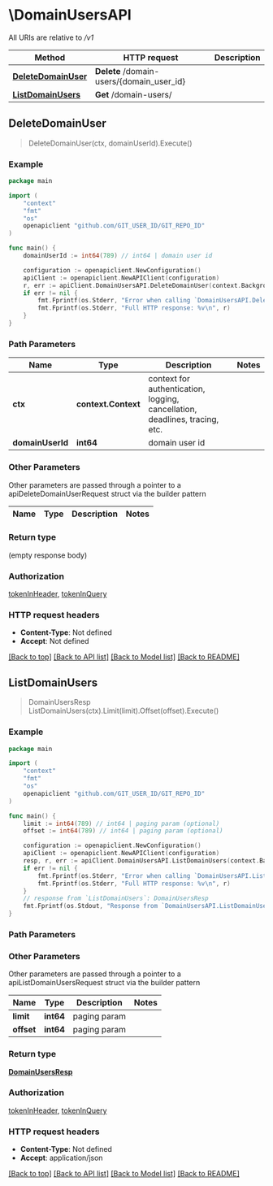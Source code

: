 # \DomainUsersAPI

All URIs are relative to */v1*

Method | HTTP request | Description
------------- | ------------- | -------------
[**DeleteDomainUser**](DomainUsersAPI.md#DeleteDomainUser) | **Delete** /domain-users/{domain_user_id} | 
[**ListDomainUsers**](DomainUsersAPI.md#ListDomainUsers) | **Get** /domain-users/ | 



## DeleteDomainUser

> DeleteDomainUser(ctx, domainUserId).Execute()





### Example

```go
package main

import (
	"context"
	"fmt"
	"os"
	openapiclient "github.com/GIT_USER_ID/GIT_REPO_ID"
)

func main() {
	domainUserId := int64(789) // int64 | domain user id

	configuration := openapiclient.NewConfiguration()
	apiClient := openapiclient.NewAPIClient(configuration)
	r, err := apiClient.DomainUsersAPI.DeleteDomainUser(context.Background(), domainUserId).Execute()
	if err != nil {
		fmt.Fprintf(os.Stderr, "Error when calling `DomainUsersAPI.DeleteDomainUser``: %v\n", err)
		fmt.Fprintf(os.Stderr, "Full HTTP response: %v\n", r)
	}
}
```

### Path Parameters


Name | Type | Description  | Notes
------------- | ------------- | ------------- | -------------
**ctx** | **context.Context** | context for authentication, logging, cancellation, deadlines, tracing, etc.
**domainUserId** | **int64** | domain user id | 

### Other Parameters

Other parameters are passed through a pointer to a apiDeleteDomainUserRequest struct via the builder pattern


Name | Type | Description  | Notes
------------- | ------------- | ------------- | -------------


### Return type

 (empty response body)

### Authorization

[tokenInHeader](../README.md#tokenInHeader), [tokenInQuery](../README.md#tokenInQuery)

### HTTP request headers

- **Content-Type**: Not defined
- **Accept**: Not defined

[[Back to top]](#) [[Back to API list]](../README.md#documentation-for-api-endpoints)
[[Back to Model list]](../README.md#documentation-for-models)
[[Back to README]](../README.md)


## ListDomainUsers

> DomainUsersResp ListDomainUsers(ctx).Limit(limit).Offset(offset).Execute()





### Example

```go
package main

import (
	"context"
	"fmt"
	"os"
	openapiclient "github.com/GIT_USER_ID/GIT_REPO_ID"
)

func main() {
	limit := int64(789) // int64 | paging param (optional)
	offset := int64(789) // int64 | paging param (optional)

	configuration := openapiclient.NewConfiguration()
	apiClient := openapiclient.NewAPIClient(configuration)
	resp, r, err := apiClient.DomainUsersAPI.ListDomainUsers(context.Background()).Limit(limit).Offset(offset).Execute()
	if err != nil {
		fmt.Fprintf(os.Stderr, "Error when calling `DomainUsersAPI.ListDomainUsers``: %v\n", err)
		fmt.Fprintf(os.Stderr, "Full HTTP response: %v\n", r)
	}
	// response from `ListDomainUsers`: DomainUsersResp
	fmt.Fprintf(os.Stdout, "Response from `DomainUsersAPI.ListDomainUsers`: %v\n", resp)
}
```

### Path Parameters



### Other Parameters

Other parameters are passed through a pointer to a apiListDomainUsersRequest struct via the builder pattern


Name | Type | Description  | Notes
------------- | ------------- | ------------- | -------------
 **limit** | **int64** | paging param | 
 **offset** | **int64** | paging param | 

### Return type

[**DomainUsersResp**](DomainUsersResp.md)

### Authorization

[tokenInHeader](../README.md#tokenInHeader), [tokenInQuery](../README.md#tokenInQuery)

### HTTP request headers

- **Content-Type**: Not defined
- **Accept**: application/json

[[Back to top]](#) [[Back to API list]](../README.md#documentation-for-api-endpoints)
[[Back to Model list]](../README.md#documentation-for-models)
[[Back to README]](../README.md)

